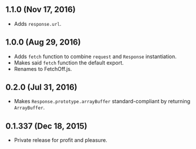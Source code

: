 ## 1.1.0 (Nov 17, 2016)
- Adds `response.url`.

## 1.0.0 (Aug 29, 2016)
- Adds `fetch` function to combine `request` and `Response` instantiation.
- Makes said `fetch` function the default export.
- Renames to FetchOff.js.

## 0.2.0 (Jul 31, 2016)
- Makes `Response.prototype.arrayBuffer` standard-compliant by returning `ArrayBuffer`.

## 0.1.337 (Dec 18, 2015)
- Private release for profit and pleasure.
